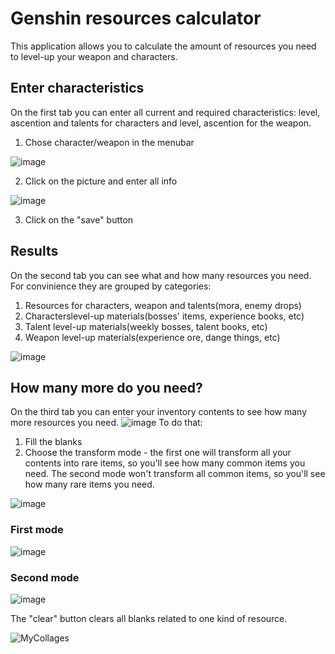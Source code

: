 # Genshin resources calculator
This application allows you to calculate the amount of resources you need to level-up your weapon and characters.

## Enter characteristics
On the first tab you can enter all current and required characteristics: level, ascention and talents for characters and level, ascention for the weapon.

1. Chose character/weapon in the menubar

![image](https://user-images.githubusercontent.com/111587372/200185619-06b64d72-f5ab-4384-a753-f478283b970e.png)

2. Click on the picture and enter all info

![image](https://user-images.githubusercontent.com/111587372/200185706-c6fb1c25-f4e3-4397-9497-e3f478e62926.png)

3. Click on the "save" button

## Results
On the second tab you can see what and how many resources you need. 
For convinience they are grouped by categories:
1. Resources for characters, weapon and talents(mora, enemy drops)
2. Characterslevel-up materials(bosses' items, experience books, etc)
3. Talent level-up materials(weekly bosses, talent books, etc) 
4. Weapon level-up materials(experience ore, dange things, etc)

![image](https://user-images.githubusercontent.com/111587372/200185887-e560cea6-f9cd-4c3a-85df-a19db2199dea.png)

## How many more do you need?
On the third tab you can enter your inventory contents to see how many more resources you need.
![image](https://user-images.githubusercontent.com/111587372/200186119-64ce6a71-06b3-40ad-8ade-9887ac859ab9.png)
To do that:
1. Fill the blanks
2. Choose the transform mode - the first one will transform all your contents into rare items, so you'll see how many common items you need. The second mode won't transform all common items, so you'll see how many rare items you need.

![image](https://user-images.githubusercontent.com/111587372/200186177-4afcb876-cf26-483d-b735-a143ed4019b0.png)

### First mode

![image](https://user-images.githubusercontent.com/111587372/200186208-b1b7ce58-b27d-4d54-9b7c-f765c6203f4b.png)

### Second mode

![image](https://user-images.githubusercontent.com/111587372/200186222-1e8e9841-3509-4d73-9d6d-78070f3b96e1.png)

The "clear" button clears all blanks related to one kind of resource.

![MyCollages](https://user-images.githubusercontent.com/111587372/200186448-4a6e0c80-6f9f-48f6-91bb-69069679e3c8.png)

